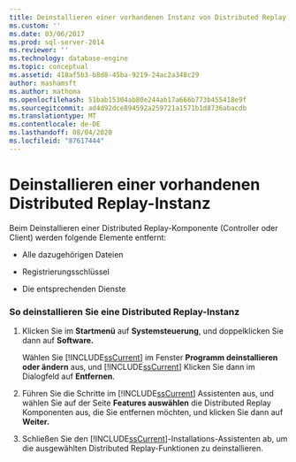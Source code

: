 ```yaml
---
title: Deinstallieren einer vorhandenen Instanz von Distributed Replay | Microsoft-Dokumentation
ms.custom: ''
ms.date: 03/06/2017
ms.prod: sql-server-2014
ms.reviewer: ''
ms.technology: database-engine
ms.topic: conceptual
ms.assetid: 418af5b3-b8d8-45ba-9219-24ac2a348c29
author: mashamsft
ms.author: mathoma
ms.openlocfilehash: 51bab15304ab80e244ab17a666b773b455418e9f
ms.sourcegitcommit: ad4d92dce894592a259721a1571b1d8736abacdb
ms.translationtype: MT
ms.contentlocale: de-DE
ms.lasthandoff: 08/04/2020
ms.locfileid: "87617444"
---
```

# <a name="uninstall-an-existing-instance-of-distributed-replay"></a>Deinstallieren einer vorhandenen Distributed Replay-Instanz
  Beim Deinstallieren einer Distributed Replay-Komponente (Controller oder Client) werden folgende Elemente entfernt:  
  
-   Alle dazugehörigen Dateien  
  
-   Registrierungsschlüssel  
  
-   Die entsprechenden Dienste  
  
### <a name="to-uninstall-an-instance-of-distributed-replay"></a>So deinstallieren Sie eine Distributed Replay-Instanz  
  
1.  Klicken Sie im **Startmenü** auf **Systemsteuerung**, und doppelklicken Sie dann auf **Software.**  
  
     Wählen Sie [!INCLUDE[ssCurrent](../../includes/sscurrent-md.md)] im Fenster **Programm deinstallieren oder ändern** aus, und [!INCLUDE[ssCurrent](../../includes/sscurrent-md.md)] Klicken Sie dann im Dialogfeld auf **Entfernen**.  
  
2.  Führen Sie die Schritte im [!INCLUDE[ssCurrent](../../includes/sscurrent-md.md)] Assistenten aus, und wählen Sie auf der Seite **Features auswählen** die Distributed Replay Komponenten aus, die Sie entfernen möchten, und klicken Sie dann auf **Weiter.**  
  
3.  Schließen Sie den [!INCLUDE[ssCurrent](../../includes/sscurrent-md.md)]-Installations-Assistenten ab, um die ausgewählten Distributed Replay-Funktionen zu deinstallieren.  
  
  
